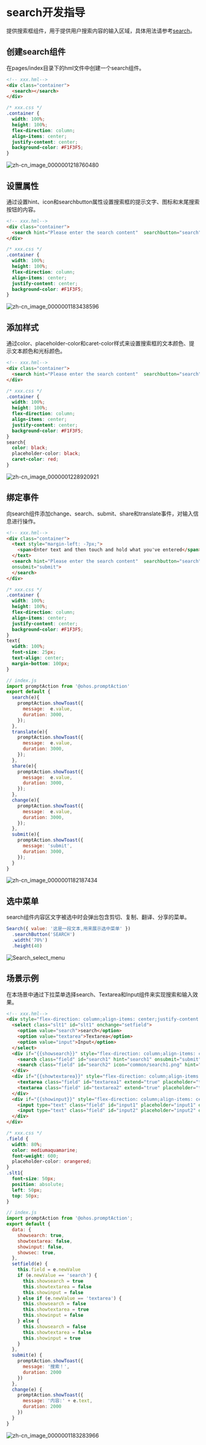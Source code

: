 # search开发指导


提供搜索框组件，用于提供用户搜索内容的输入区域，具体用法请参考[search](../reference/apis-arkui/arkui-js/js-components-basic-search.md)。


## 创建search组件

在pages/index目录下的hml文件中创建一个search组件。


```html
<!-- xxx.hml-->
<div class="container">
  <search></search>
</div>
```


```css
/* xxx.css */
.container {
  width: 100%;
  height: 100%;
  flex-direction: column;
  align-items: center;
  justify-content: center;
  background-color: #F1F3F5;
}
```

![zh-cn_image_0000001218760480](figures/zh-cn_image_0000001218760480.png)


## 设置属性

通过设置hint、icon和searchbutton属性设置搜索框的提示文字、图标和末尾搜索按钮的内容。


```html
<!-- xxx.hml-->
<div class="container">
  <search hint="Please enter the search content"  searchbutton="search" icon="/common/search1.png"></search>
</div>
```


```css
/* xxx.css */
.container {
  width: 100%;
  height: 100%;
  flex-direction: column;
  align-items: center;
  justify-content: center;
  background-color: #F1F3F5;
}
```

![zh-cn_image_0000001183438596](figures/zh-cn_image_0000001183438596.png)


## 添加样式

通过color、placeholder-color和caret-color样式来设置搜索框的文本颜色、提示文本颜色和光标颜色。


```html
<!-- xxx.hml-->
<div class="container">
  <search hint="Please enter the search content"  searchbutton="search" ></search>
</div>
```


```css
/* xxx.css */
.container {
  width: 100%;
  height: 100%;
  flex-direction: column;
  align-items: center;
  justify-content: center;
  background-color: #F1F3F5;
}
search{
  color: black;
  placeholder-color: black;
  caret-color: red;
}
```

![zh-cn_image_0000001228920921](figures/zh-cn_image_0000001228920921.gif)


## 绑定事件

向search组件添加change、search、submit、share和translate事件，对输入信息进行操作。


```html
<!-- xxx.hml-->
<div class="container">
  <text style="margin-left: -7px;">
    <span>Enter text and then touch and hold what you've entered</span>
  </text>
  <search hint="Please enter the search content"  searchbutton="search" onsearch="search" onchange="change" ontranslate="translate" onshare="share" 
  onsubmit="submit">
  </search>
</div>
```


```css
/* xxx.css */
.container {
  width: 100%;
  height: 100%;
  flex-direction: column;
  align-items: center;
  justify-content: center;
  background-color: #F1F3F5;
}
text{
  width: 100%;
  font-size: 25px;
  text-align: center;
  margin-bottom: 100px;
}
```


```js
// index.js
import promptAction from '@ohos.promptAction'
export default {
  search(e){
    promptAction.showToast({
      message:  e.value,
      duration: 3000,
    });
  },
  translate(e){
    promptAction.showToast({
      message:  e.value,
      duration: 3000,
    });
  },
  share(e){
    promptAction.showToast({
      message:  e.value,
      duration: 3000,
    });
  },
  change(e){
    promptAction.showToast({
      message:  e.value,
      duration: 3000,
    });
  },
  submit(e){
    promptAction.showToast({
      message: 'submit',
      duration: 3000,
    });
  }
}
```

![zh-cn_image_0000001182187434](figures/zh-cn_image_0000001182187434.gif)

## 选中菜单

search组件内容区文字被选中时会弹出包含剪切、复制、翻译、分享的菜单。
```js
Search({ value: '这是一段文本,用来展示选中菜单' })
  .searchButton('SEARCH')
  .width('70%')
  .height(40)
```

![Search_select_menu](figures/Search_select_menu.jpg)

## 场景示例

在本场景中通过下拉菜单选择search、Textarea和Input组件来实现搜索和输入效果。


```html
<!-- xxx.hml-->
<div style="flex-direction: column;align-items: center;justify-content: center; width: 100%;">
  <select class="slt1" id="slt1" onchange="setfield">
    <option value="search">search</option>
    <option value="textarea">Textarea</option>
    <option value="input">Input</option>
  </select>
  <div if="{{showsearch}}" style="flex-direction: column;align-items: center;margin-top: 50px;height: 400px;justify-content: space-around;">
    <search class="field" id="search1" hint="search1" onsubmit="submit" onchange="change" ></search>
    <search class="field" id="search2" icon="common/search1.png" hint="search2" show="{{showsec}}" onsubmit="submit" onchange="change" ></search>
  </div>
  <div if="{{showtextarea}}" style="flex-direction: column;align-items: center;margin-top: 50px;height: 400px;justify-content: space-around;">
    <textarea class="field" id="textarea1" extend="true" placeholder="textarea1" onchange="change" ></textarea>
    <textarea class="field" id="textarea2" extend="true" placeholder="textarea2" onchange="change" show="{{showsec}}"></textarea>
  </div>
  <div if="{{showinput}}" style="flex-direction: column;align-items: center;margin-top: 50px;height: 400px;justify-content: space-around;">
    <input type="text" class="field" id="input1" placeholder="input1" onchange="change" ></input>
    <input type="text" class="field" id="input2" placeholder="input2" onchange="change" show="{{showsec}}"></input>
  </div>
</div>
```


```css
/* xxx.css */
.field {
  width: 80%;
  color: mediumaquamarine;
  font-weight: 600;
  placeholder-color: orangered;
}
.slt1{
  font-size: 50px;
  position: absolute;
  left: 50px;
  top: 50px;
}
```


```js
// index.js
import promptAction from '@ohos.promptAction';
export default {
  data: {
    showsearch: true,
    showtextarea: false,
    showinput: false,
    showsec: true,
  },
  setfield(e) {
    this.field = e.newValue
    if (e.newValue == 'search') {
      this.showsearch = true
      this.showtextarea = false
      this.showinput = false
    } else if (e.newValue == 'textarea') {
      this.showsearch = false
      this.showtextarea = true
      this.showinput = false
    } else {
      this.showsearch = false
      this.showtextarea = false
      this.showinput = true
    }
  },
  submit(e) {
    promptAction.showToast({
      message: '搜索！',
      duration: 2000
    })
  },
  change(e) {
    promptAction.showToast({
      message: '内容:' + e.text,
      duration: 2000
    })
  }
}
```

![zh-cn_image_0000001183283966](figures/zh-cn_image_0000001183283966.gif)
